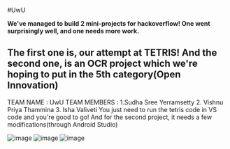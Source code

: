 #UwU


**We've managed to build 2 mini-projects for hackoverflow! One went surprisingly well, and one needs more work.**

## The first one is, our attempt at TETRIS! And the second one, is an OCR project which we're hoping to put in the 5th category(Open Innovation)

TEAM NAME    : UwU
TEAM MEMBERS : 1.Sudha Sree Yerramsetty 
               2. Vishnu Priya Thammina
               3. Isha Valiveti 
You just need to run the tetris code in VS code and you're good to go! And for the second project, it needs a few modifications(through Android Studio)


![image](https://user-images.githubusercontent.com/78261234/139589058-0cc3eacd-7b15-4b4b-97e1-d2fb28961890.png)
![image](https://user-images.githubusercontent.com/78261234/139589092-927fe116-0d8b-4827-a10d-57b7f77bde45.png)
![image](https://user-images.githubusercontent.com/78261234/139589101-a0382e3b-e7f1-4ff2-ac20-9ad24e1409f2.png)
